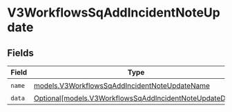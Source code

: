 # V3WorkflowsSqAddIncidentNoteUpdate


## Fields

| Field                                                                                                          | Type                                                                                                           | Required                                                                                                       | Description                                                                                                    |
| -------------------------------------------------------------------------------------------------------------- | -------------------------------------------------------------------------------------------------------------- | -------------------------------------------------------------------------------------------------------------- | -------------------------------------------------------------------------------------------------------------- |
| `name`                                                                                                         | [models.V3WorkflowsSqAddIncidentNoteUpdateName](../models/v3workflowssqaddincidentnoteupdatename.md)           | :heavy_check_mark:                                                                                             | N/A                                                                                                            |
| `data`                                                                                                         | [Optional[models.V3WorkflowsSqAddIncidentNoteUpdateData]](../models/v3workflowssqaddincidentnoteupdatedata.md) | :heavy_minus_sign:                                                                                             | N/A                                                                                                            |